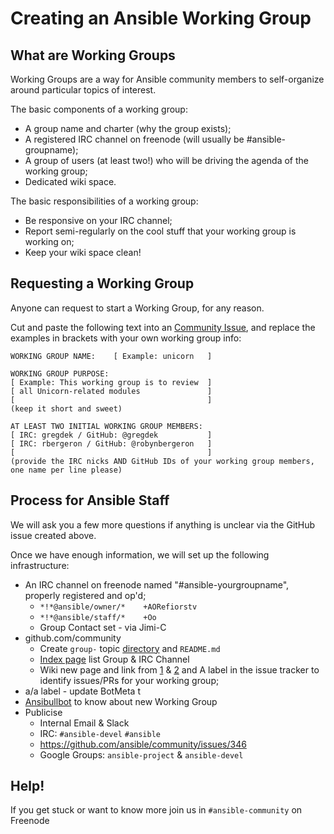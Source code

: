 # Creating an Ansible Working Group

## What are Working Groups


Working Groups are a way for Ansible community members to self-organize around particular topics of interest.

The basic components of a working group:
* A group name and charter (why the group exists);
* A registered IRC channel on freenode (will usually be #ansible-groupname);
* A group of users (at least two!) who will be driving the agenda of the working group;
* Dedicated wiki space.

The basic responsibilities of a working group:
* Be responsive on your IRC channel;
* Report semi-regularly on the cool stuff that your working group is working on;
* Keep your wiki space clean!

## Requesting a Working Group

Anyone can request to start a Working Group, for any reason. 

Cut and paste the following text into an [Community Issue](https://github.com/ansible/community/issues/new), and replace the examples in brackets
with your own working group info:

```
WORKING GROUP NAME:    [ Example: unicorn   ]

WORKING GROUP PURPOSE:
[ Example: This working group is to review  ]
[ all Unicorn-related modules               ]
[                                           ]
(keep it short and sweet)

AT LEAST TWO INITIAL WORKING GROUP MEMBERS:
[ IRC: gregdek / GitHub: @gregdek           ]
[ IRC: rbergeron / GitHub: @robynbergeron   ]
[                                           ]
(provide the IRC nicks AND GitHub IDs of your working group members, one name per line please)
```



## Process for Ansible Staff

We will ask you a few more questions if anything is unclear via the GitHub issue created above.

Once we have enough information, we will set up the following infrastructure:
* An IRC channel on freenode named "#ansible-yourgroupname", properly registered and op'd;
  * `*!*@ansible/owner/*    +AORefiorstv`
  * `*!*@ansible/staff/*    +Oo`
  * Group Contact set - via Jimi-C
* github.com/community
  * Create `group-` topic [directory](https://github.com/ansible/community/tree/master/) and `README.md`
  * [Index page](https://github.com/ansible/community/edit/master/README.md) list Group & IRC Channel
  * Wiki new page and link from [1](https://github.com/ansible/community/wiki/_Sidebar/_edit) & [2](https://github.com/ansible/community/wiki/Home/_edit) and 
   A label in the issue tracker to identify issues/PRs for your working group;
* a/a label - update BotMeta t
* [Ansibullbot](https://github.com/ansible/ansibullbot/blob/master/ansibullbot/triagers/plugins/community_workgroups.py) to know about new Working Group
* Publicise
  * Internal Email & Slack
  * IRC: `#ansible-devel`  `#ansible` 
  * https://github.com/ansible/community/issues/346
  * Google Groups: `ansible-project` & `ansible-devel`

## Help!

If you get stuck or want to know more join us in `#ansible-community` on Freenode
